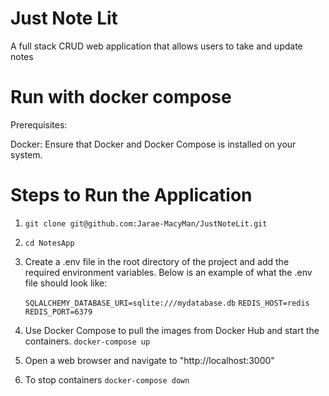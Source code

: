 Just Note Lit
=============

A full stack CRUD web application that allows users to take and update notes 


Run with docker compose
===========

Prerequisites:

Docker: Ensure that Docker and Docker Compose is installed on your system. 

Steps to Run the Application
===========================

1. ``git clone git@github.com:Jarae-MacyMan/JustNoteLit.git`` 
2. ``cd NotesApp``
3. Create a .env file in the root directory of the project and add the required environment variables. Below is an example of what the .env file should look like:

   ``SQLALCHEMY_DATABASE_URI=sqlite:///mydatabase.db``
   ``REDIS_HOST=redis``
   ``REDIS_PORT=6379``

5. Use Docker Compose to pull the images from Docker Hub and start the containers. ``docker-compose up``
6. Open a web browser and navigate to "http://localhost:3000"
7. To stop containers ``docker-compose down``


